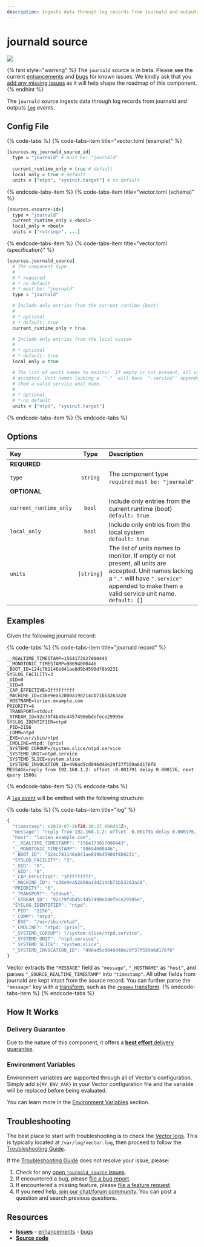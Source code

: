 ```yaml
---
description: Ingests data through log records from journald and outputs `log` events.
---
```


<!--
     THIS FILE IS AUTOOGENERATED!

     To make changes please edit the template located at:

     scripts/generate/templates/docs/usage/configuration/sources/journald.md.erb
-->

# journald source

![][images.journald_source]

{% hint style="warning" %}
The `journald` source is in beta. Please see the current
[enhancements][url.journald_source_enhancements] and
[bugs][url.journald_source_bugs] for known issues.
We kindly ask that you [add any missing issues][url.new_journald_source_issue]
as it will help shape the roadmap of this component.
{% endhint %}

The `journald` source ingests data through log records from journald and outputs [`log`][docs.log_event] events.

## Config File

{% code-tabs %}
{% code-tabs-item title="vector.toml (example)" %}
```coffeescript
[sources.my_journald_source_id]
  type = "journald" # must be: "journald"
  
  current_runtime_only = true # default
  local_only = true # default
  units = ["ntpd", "sysinit.target"] # no default
```
{% endcode-tabs-item %}
{% code-tabs-item title="vector.toml (schema)" %}
```coffeescript
[sources.<source-id>]
  type = "journald"
  current_runtime_only = <bool>
  local_only = <bool>
  units = ["<string>", ...]
```
{% endcode-tabs-item %}
{% code-tabs-item title="vector.toml (specification)" %}
```coffeescript
[sources.journald_source]
  # The component type
  # 
  # * required
  # * no default
  # * must be: "journald"
  type = "journald"

  # Include only entries from the current runtime (boot)
  # 
  # * optional
  # * default: true
  current_runtime_only = true

  # Include only entries from the local system
  # 
  # * optional
  # * default: true
  local_only = true

  # The list of units names to monitor. If empty or not present, all units are
  # accepted. Unit names lacking a `"."` will have `".service"` appended to make
  # them a valid service unit name.
  # 
  # * optional
  # * no default
  units = ["ntpd", "sysinit.target"]
```
{% endcode-tabs-item %}
{% endcode-tabs %}

## Options

| Key  | Type  | Description |
|:-----|:-----:|:------------|
| **REQUIRED** | | |
| `type` | `string` | The component type<br />`required` `must be: "journald"` |
| **OPTIONAL** | | |
| `current_runtime_only` | `bool` | Include only entries from the current runtime (boot)<br />`default: true` |
| `local_only` | `bool` | Include only entries from the local system<br />`default: true` |
| `units` | `[string]` | The list of units names to monitor. If empty or not present, all units are accepted. Unit names lacking a `"."` will have `".service"` appended to make them a valid service unit name.<br />`default: []` |

## Examples

Given the following journald record:

{% code-tabs %}
{% code-tabs-item title="journald record" %}

```
__REALTIME_TIMESTAMP=1564173027000443
__MONOTONIC_TIMESTAMP=98694000446
_BOOT_ID=124c781146e841ae8d9b4590df8b9231
SYSLOG_FACILITY=3
_UID=0
_GID=0
_CAP_EFFECTIVE=3fffffffff
_MACHINE_ID=c36e9ea52800a19d214cb71b53263a28
_HOSTNAME=lorien.example.com
PRIORITY=6
_TRANSPORT=stdout
_STREAM_ID=92c79f4b45c4457490ebdefece29995e
SYSLOG_IDENTIFIER=ntpd
_PID=2156
_COMM=ntpd
_EXE=/usr/sbin/ntpd
_CMDLINE=ntpd: [priv]
_SYSTEMD_CGROUP=/system.slice/ntpd.service
_SYSTEMD_UNIT=ntpd.service
_SYSTEMD_SLICE=system.slice
_SYSTEMD_INVOCATION_ID=496ad5cd046d48e29f37f559a6d176f8
MESSAGE=reply from 192.168.1.2: offset -0.001791 delay 0.000176, next query 1500s
```
{% endcode-tabs-item %}
{% endcode-tabs %}

A [`log` event][docs.log_event] will be emitted with the following structure:

{% code-tabs %}
{% code-tabs-item title="log" %}
```javascript
{
  "timestamp": <2019-07-26T20:30:27.000443Z>,
  "message": "reply from 192.168.1.2: offset -0.001791 delay 0.000176, next query 1500s",
  "host": "lorien.example.com",
  "__REALTIME_TIMESTAMP": "1564173027000443",
  "__MONOTONIC_TIMESTAMP": "98694000446",
  "_BOOT_ID": "124c781146e841ae8d9b4590df8b9231",
  "SYSLOG_FACILITY": "3",
  "_UID": "0",
  "_GID": "0",
  "_CAP_EFFECTIVE": "3fffffffff",
  "_MACHINE_ID": "c36e9ea52800a19d214cb71b53263a28",
  "PRIORITY": "6",
  "_TRANSPORT": "stdout",
  "_STREAM_ID": "92c79f4b45c4457490ebdefece29995e",
  "SYSLOG_IDENTIFIER": "ntpd",
  "_PID": "2156",
  "_COMM": "ntpd",
  "_EXE": "/usr/sbin/ntpd",
  "_CMDLINE": "ntpd: [priv]",
  "_SYSTEMD_CGROUP": "/system.slice/ntpd.service",
  "_SYSTEMD_UNIT": "ntpd.service",
  "_SYSTEMD_SLICE": "system.slice",
  "_SYSTEMD_INVOCATION_ID": "496ad5cd046d48e29f37f559a6d176f8"
}
```

Vector extracts the `"MESSAGE"` field as `"message"`, `"_HOSTNAME"` as `"host"`, and parses `"_SOURCE_REALTIME_TIMESTAMP"` into `"timestamp"`. All other fields from journald are kept intact from the source record. You can further parse the `"message"` key with a [transform][docs.transforms], such as the [`regeex` transform][docs.regex_parser_transform].
{% endcode-tabs-item %}
{% endcode-tabs %}

## How It Works

### Delivery Guarantee

Due to the nature of this component, it offers a
[**best effort** delivery guarantee][docs.best_effort_delivery].

### Environment Variables

Environment variables are supported through all of Vector's configuration.
Simply add `${MY_ENV_VAR}` in your Vector configuration file and the variable
will be replaced before being evaluated.

You can learn more in the [Environment Variables][docs.configuration.environment-variables]
section.

## Troubleshooting

The best place to start with troubleshooting is to check the
[Vector logs][docs.monitoring_logs]. This is typically located at
`/var/log/vector.log`, then proceed to follow the
[Troubleshooting Guide][docs.troubleshooting].

If the [Troubleshooting Guide][docs.troubleshooting] does not resolve your
issue, please:

1. Check for any [open `journald_source` issues][url.journald_source_issues].
2. If encountered a bug, please [file a bug report][url.new_journald_source_bug].
3. If encountered a missing feature, please [file a feature request][url.new_journald_source_enhancement].
4. If you need help, [join our chat/forum community][url.vector_chat]. You can post a question and search previous questions.

## Resources

* [**Issues**][url.journald_source_issues] - [enhancements][url.journald_source_enhancements] - [bugs][url.journald_source_bugs]
* [**Source code**][url.journald_source_source]


[docs.best_effort_delivery]: ../../../about/guarantees.md#best-effort-delivery
[docs.configuration.environment-variables]: ../../../usage/configuration#environment-variables
[docs.log_event]: ../../../about/data-model/log.md
[docs.monitoring_logs]: ../../../usage/administration/monitoring.md#logs
[docs.regex_parser_transform]: ../../../usage/configuration/transforms/regex_parser.md
[docs.transforms]: ../../../usage/configuration/transforms
[docs.troubleshooting]: ../../../usage/guides/troubleshooting.md
[images.journald_source]: ../../../assets/journald-source.svg
[url.journald_source_bugs]: https://github.com/timberio/vector/issues?q=is%3Aopen+is%3Aissue+label%3A%22Source%3A+journald%22+label%3A%22Type%3A+Bug%22
[url.journald_source_enhancements]: https://github.com/timberio/vector/issues?q=is%3Aopen+is%3Aissue+label%3A%22Source%3A+journald%22+label%3A%22Type%3A+Enhancement%22
[url.journald_source_issues]: https://github.com/timberio/vector/issues?q=is%3Aopen+is%3Aissue+label%3A%22Source%3A+journald%22
[url.journald_source_source]: https://github.com/timberio/vector/tree/master/src/sources/journald.rs
[url.new_journald_source_bug]: https://github.com/timberio/vector/issues/new?labels=Source%3A+journald&labels=Type%3A+Bug
[url.new_journald_source_enhancement]: https://github.com/timberio/vector/issues/new?labels=Source%3A+journald&labels=Type%3A+Enhancement
[url.new_journald_source_issue]: https://github.com/timberio/vector/issues/new?labels=Source%3A+journald
[url.vector_chat]: https://chat.vector.dev
